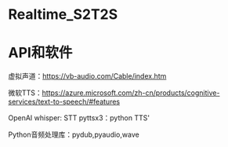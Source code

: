 # Realtime_S2T2S

# API和软件
虚拟声道：https://vb-audio.com/Cable/index.htm

微软TTS：https://azure.microsoft.com/zh-cn/products/cognitive-services/text-to-speech/#features

OpenAI whisper: STT
pyttsx3：python TTS'

Python音频处理库：pydub,pyaudio,wave
